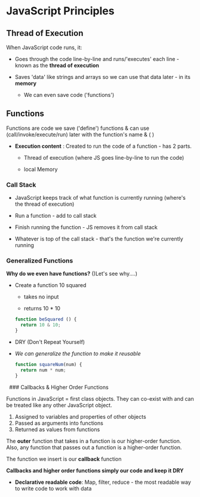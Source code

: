 # JavaScript Principles

## Thread of Execution

When JavaScript code runs, it:

- Goes through the code line-by-line and runs/'executes' each line - known as the **thread of execution**

- Saves 'data' like strings and arrays so we can use that data later - in its **memory**
  
  - We can even save code ('functions')

## Functions

Functions are code we save ('define') functions & can use (call/invoke/execute/run) later with the function's name & ( )

- **Execution content** : Created to run the code of a function - has 2 parts.
  
  - Thread of execution (where JS goes line-by-line to run the code)
  
  - local Memory  

### Call Stack

- JavaScript keeps track of what function is currently running (where's the thread of execution)

- Run a function - add to call stack

- Finish running the function - JS removes it from call stack

- Whatever is top of the call stack - that's the function we're currently running

### Generalized Functions

**Why do we even have functions?** ()Let's see why....)

- Create a function 10 squared 
  
  - takes no input
  
  - returns 10 * 10
  
  
  
  ```javascript
  function beSquared () {
    return 10 & 10;
  }
  ```

- DRY (Don't Repeat Yourself)

- *We can generalize the function to make it reusable*

    ```javascript
    function squareNum(num) {
      return num * num;
    }
    ```

  ### Callbacks & Higher Order Functions

Functions in JavaScript = first class objects. They can co-exist with and can be treated like any other JavaScript object.

1. Assigned to variables and properties of other objects
2. Passed as arguments into functions
3. Returned as values from functions

The **outer** function that takes in a function is our higher-order function. Also, any function that passes out a function is a higher-order function.

The function we insert is our **callback** function

**Callbacks and higher order functions simply our code and keep it DRY**

- **Declarative readable code**: Map, filter, reduce - the most readable way to write code to work with data
